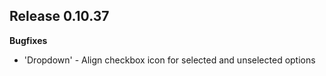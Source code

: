 ## Release 0.10.37

**Bugfixes**
- 'Dropdown' - Align checkbox icon for selected and unselected options